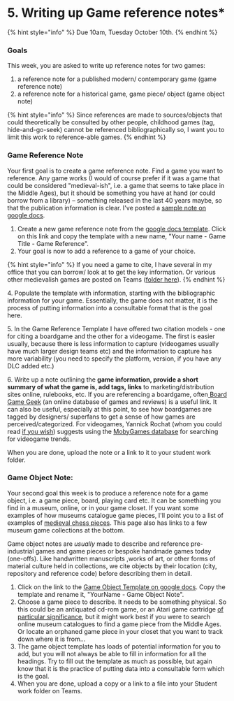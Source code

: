 # 5. Writing up Game reference notes\*

{% hint style="info" %}
Due 10am, Tuesday October 10th.
{% endhint %}

### Goals

This week, you are asked to write up reference notes for two games:

1. a reference note for a published modern/ contemporary game (game reference note)
2. a reference note for a historical game, game piece/ object (game object note)

{% hint style="info" %}
Since references are made to sources/objects that could theoretically be consulted by other people, childhood games (tag, hide-and-go-seek) cannot be referenced bibliographically so, I want you to limit this work to reference-able games.&#x20;
{% endhint %}

### Game Reference Note

Your first goal is to create a game reference note. Find a game you want to reference. Any game works (I would of course prefer if it was a game that could be considered "medieval-ish", i.e. a game that seems to take place in the Middle Ages), but it should be something you have at hand (or could borrow from a library) – something released in the last 40 years maybe, so that the publication information is clear. I've posted a [sample note on google docs](https://docs.google.com/document/d/1PPaZmLY-LotWETFLUceNK\_zBPcW3WBZsYR0-2USuidA/edit?usp=sharing).

1. Create a new game reference note from the [google docs template](https://docs.google.com/document/d/1dDjz2wlR5QV2AmAvedlP5DH2CZg805V0Zk9OXomrQfg/edit?usp=sharing). Click on this link and copy the template with a new name, "Your name - Game Title - Game Reference".&#x20;
2. Your goal is now to add a reference to a game of your choice.&#x20;

{% hint style="info" %}
If you need a game to cite, I have several in my office that you can borrow/ look at to get the key information. Or various other medievalish games are posted on Teams ([folder here](https://cmailcarletonca.sharepoint.com/:f:/r/sites/MEMS2001977/Shared%20Documents/General/Games%20Resources?csf=1\&web=1\&e=LGZiCZ)).
{% endhint %}

4\. Populate the template with information, starting with the bibliographic information for your game. Essentially, the game does not matter, it is the process of putting information into a consultable format that is the goal here.&#x20;

5\. In the Game Reference Template I have offered two citation models - one for citing a boardgame and the other for a videogame. The first is easier usually, because there is less information to capture (videogames usually have much larger design teams etc) and the information to capture has more variability (you need to specify the platform, version, if you have any DLC added etc.)

6\. Write up a note outlining the **game information, provide a short summary of what the game is, add tags, links** to marketing/distribution sites online, rulebooks, etc. If you are referencing a boardgame, often[ Board Game Geek](https://boardgamegeek.com) (an online database of games and reviews) is a useful link. It can also be useful, especially at this point, to see how boardgames are tagged by designers/ superfans to get a sense of how games are perceived/categorized. For videogames, Yannick Rochat (whom you could read [if you wish](../../historical-games-studies/digital-games-survey-of-medieval-videogames.md)) suggests using the [MobyGames database](https://www.mobygames.com/search/quick?q=medieval) for searching for videogame trends.&#x20;

When you are done, upload the note or a link to it to your student work folder.&#x20;

### Game Object Note:

Your second goal this week is to produce a reference note for a game object, i.e. a game piece, board, playing card etc. It can be something you find in a museum, online, or in your game closet. If you want some examples of how museums catalogue game pieces, I'll point you to a list of examples of [medieval chess pieces](../../fundamentals/4.-what-are-games/case-study-chess.md). This page also has links to a few museum game collections at the bottom.

Game object notes are _usually_ made to describe and reference pre-industrial games and game pieces or bespoke handmade games today (one-offs). Like handwritten manuscripts ,works of art, or other forms of material culture held in collections, we cite objects by their location (city, repository and reference code) before describing them in detail.&#x20;

1. Click on the link to the [Game Object Template on google docs](https://docs.google.com/document/d/1L-0AP3PoRxnHFO184KhcnGTFxjEkMvZqM6Ug3uPBzck/edit?usp=sharing). Copy the template and rename it, "YourName - Game Object Note".&#x20;
2. Choose a game piece to describe. It needs to be something physical. So this could be an antiquated cd-rom game, or an Atari game cartridge [of particular significance](https://americanhistory.si.edu/blog/landfill-smithsonian-collections-et-extra-terrestrial-atari-2600-game), but it might work best if you were to search online museum catalogues to find a game piece from the Middle Ages. Or locate an orphaned game piece in your closet that you want to track down where it is from...&#x20;
3. The game object template has loads of potential information for you to add, but you will not always be able to fill in information for all the headings. Try to fill out the template as much as possible, but again know that it is the practice of putting data into a consultable form which is the goal.&#x20;
4. When you are done, upload a copy or a link to a file into your Student work folder on Teams.&#x20;
